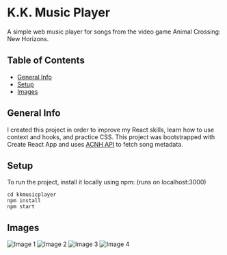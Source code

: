 # K.K. Music Player

A simple web music player for songs from the video game Animal Crossing: New Horizons. 

## Table of Contents
* [General Info](#general-info)
* [Setup](#setup)
* [Images](#images)

## General Info
I created this project in order to improve my React skills, learn how to use context and hooks, and practice CSS. This project was bootstrapped with Create React App and uses [ACNH API](http://acnhapi.com/) to fetch song metadata.

## Setup
To run the project, install it locally using npm: (runs on localhost:3000)
```
cd kkmusicplayer
npm install
npm start
```

## Images
![Image 1](https://lh3.googleusercontent.com/YqghhD_i7hFVMoctYK2QcDWa-ZfJXzo8IdIXxmg87Q5omhceXwgoPqH8yFH3cVw5laqn3ql_ryDTT2zx2f-9S-owKWAxkQfomQFlhs9W4Kh4gttvVW8eDt8lNxn2HcKLe1xn-5CzI-r7VmXvFyW2WzlW7bzYiaJw4bPijdL9NNUdiK6lUgID-2yAspd_U6fDZESLIehmIFej4V4ysmTq3I8v3TE7VwXY7jWPf_sCuRJBbOyg6XX6v6QB3ZS-A6iI6v1L0sbT6MaV46dCLei7P5-HSJQ8K69n8gmyWiaUzpWQZGfvcZK9jfsPcmLpg_WHjw23d3GmPCuye2lu2EW9H2B-CSKNmac8RbKP8pjxzB52Yr0DspQPLsrlphpE33MSIw7dkOft4Ah1osqcTXwcijGwBPUhbXqBwUDQydaKY8cNNAf1VVQS7azZLHOUUbC9aJU5j6w7Hc9eVYIKCDD9jyY2EsxBTa_v-lIAHSfGhObDZWRlFCMV2aLIRemV2h7h-W663x7i42uINRRwHO6OxZgTBSL5IkhPw8eHnKBIuSVa-_bSGStSo6uqUM1ZH9ZDQ99kLfSQ6sxuOzEgXAWcWPtYelnClrvFVQ7hR8HoPeL7m3_BR_9mgQ_m1YiZ8LARYIvETKdwBb0Eh7Q7DeHe5rEakSU6VFsaskUHNdeD6tvX6kpZvsG9t5EqVyHErA=w1966-h1228-no?authuser=0)
![Image 2](https://lh3.googleusercontent.com/WEz34q5BEdfR6CQ0cgbgqZqBVqGpKGY-QxWn--0PoN7EArR6ri1dzcTA04jB92LZeeKuSdgZQbuBhHheHexSzDDdDSoX74tXxtjKZJITPOVpeHmvmeUdKQN0b-wqLfj3DmvnNz1MI4x7vneqdcysmpi4cbcK_zqGJnv4H8MdjUQtPABLjBoyLJus6ZCxs6ijZ4R7fqepgRgYfaEh66QAaLOa673tCzQ1lv65SEfbMI5buoLRw7CFy4MT8biUFP3AKfn30AvFGJ5LXZlxGApEUV7Fr3Sepu9pDQA2USWY1uPCrQU_rqNflhqvaDl2m_JHwvmpA8KwtMd3XCwF_yyX4x_aRHP4TdUgwCik8V9sgHc05mtVQgtwM8Pa0982eyKfoVdhnwfOEmgF2CmjYfDnKdAGD-qkq9EWGT5aZ9vmeRe65bXN_D_3MiDsa4UaV8jyPvi6j_rSgIelBtso86DTua_BcgPZDovKZUIy9ixb2SuIxrIKVTT84Mt9jAXi4Ys48zgxZBzqSP_gMf9JeyMMunCX3frgKCkf6fd6hB3oE2v6N1FK8h5-Fip6PO97Arze_wZUYvhQ_WMjfe_Rwwzyvtr6TmK_J5VpwxIUEsTicFPsmb7urCyPeh7dBAd4TT9Uf3g8IvK3REjetFmj9b17Ka0umzu2jlUr9KzMGUizo3h94Hn9UjZOyBTrfMWqSA=w1966-h1228-no?authuser=0)
![Image 3](https://lh3.googleusercontent.com/YazAoYlPk8cK_I-fbgQP0sDjERlhG6v4Rxa2cejbRoddCtMktAA-cAv419TDUFJOF-RUr7x6MhIEkce5rw1jNLWdrpSqslu3UJfkHekqGF-YyMNRqLh1mu8Hk4k0t_nlOSFIW38q7LTkTiMJvcE3Rh7So0NQPoMkSMdNoyYl7CJoEVpttYaX6ft4C7Czt7oLWFG6BsWfMak7ef6S9_-ZTq4GcVlN4yzq6mO9UoTeW0LdBTWaesm5O3KtuZTA9d7GiDZFwlzipZWAFTy72_boLD2GdsvrpNbj6cEMFf_UtxAtaK7uWyHvMLuU7s3jBb6REU7l4G8niDwwUxggcfcNZvD332l69JQrQJ_vJO9AEgAZE4yOB5hJs32Gsrgrx34R5NeUpoOLzAgZIHzcuQDMi7l63RwgKnTlTwsNCkQw5Bkweuqnv8oOEr8XBN_Oeso6hO0vvhCFahuNuNdBpfNlu5ahyozOzqZVH3WW-0DochuFyjuLA7viiSPhlecN82NCytMfARXlwA259EMaCojopy7dJ5GkhyxU3FDjOo-p46kF6pTXFoqIWcz3xyBfzSXYGudOrNhi49Xnl4XNp5dDoFgL4Hw97VIK5limnHon9IYffrh6mirGYKsqPpRwYA1rk42vouSM6NW4tWUxBMXU2rJeLQwrcG8humSHu3c_CgJv4f10X63OQcoU_1d3Nw=w1966-h1228-no?authuser=0)
![Image 4](https://lh3.googleusercontent.com/EtuNYmDEY3JtuHe6FYy7RQiuKxqF9iE7TcMdvoAlqv-KETkjZsPznoXp7CY3VgmWBnfMXtPMW6671yjumqugUGy0bl_xK82KjAd6ivd3kUaRExnKie7_ZnmksjC1qbZKGToEG421x_5Yi29z1xZHBeHlpGk0MY6l0NHjj_dAQnOfhWV4Zpofrmw4P8BbB_Sk3GaN8QXMgoBTOyfwNTAaPoDpvq59wvImDjcKQQey-vLICgi0DgNOOmuwjtJinYwUjginGdpcF60Z71dv5YrAUU1mx2SlgoXPTjGr2UVb4YipJvMnDqUS40aFy18gCpfr0g2jxhizT6L-YDgkdi69Yu3f3mT1w5PHuxhzxG_l8hAS8_jp_UsHtGubhoqy7WG8xoMHNNVe75UApKBGY6mPLDaJfzPDahc2AGAgK71KPuPWkKOY013dIRowyQnCVb_HYSxlr4MLCEt3XQPx3CspsRj4wYzYRg_6ff3rX_toiuA-AWfVlMMXW2doKz2rro7N8nBT_PbxgjdJolDjsx3WWfew4VwVCAJuwGmlOFU1U5ikicERUsMQl8sui6vXY7FhK98hvQKxz71ESIXx1M_IhH1KXpcCRkgkWlZpLVF1Azk6QRi_mhsZtMGPGQrbc4gXDbEZf3wLPtIQI7HZgD3qRZ7b8zZpEER4XFH6Xzp5Gpl4eMUzwe9DLS-QVlMwwQ=w1966-h1228-no?authuser=0)
